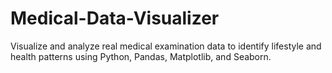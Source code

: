 # Medical-Data-Visualizer

Visualize and analyze real medical examination data to identify lifestyle and health patterns using Python, Pandas, Matplotlib, and Seaborn.

